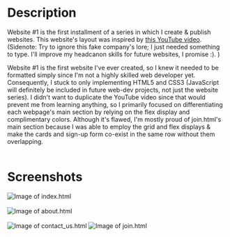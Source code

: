 # **Description** 
Website #1 is the first installment of a series in which I create & publish websites. This website's layout was inspired by [this YouTube video](https://www.youtube.com/watch?v=RZ-Oe4_Ew7g). (Sidenote: Try to ignore this fake company's lore; I just needed something to type. I'll improve my headcanon skills for future websites, I promise :). )  

Website #1 is the first website I've ever created, so I knew it needed to be formatted simply since I'm not a highly skilled web developer yet. Consequently, I stuck to only implementing HTML5 and CSS3 (JavaScript will definitely be included in future web-dev projects, not just the website series). I didn't want to duplicate the YouTube video since that would prevent me from learning anything, so I primarily focused on differentiating each webpage's main section by relying on the flex display and complimentary colors. Although it's flawed, I'm mostly proud of join.html's main section because I was able to employ the grid and flex displays & make the cards and sign-up form co-exist in the same row without them overlapping.<br></br>

# **Screenshots**
![Image of index.html](https://user-images.githubusercontent.com/42850145/100283045-5708d900-2f32-11eb-8e38-7ed9388e1900.PNG)<br></br>
![Image of about.html](https://user-images.githubusercontent.com/42850145/100283080-6ee05d00-2f32-11eb-8630-9bae5b3325f4.PNG)<br></br>
![Image of contact_us.html](https://user-images.githubusercontent.com/42850145/100283149-8b7c9500-2f32-11eb-819d-c6d59ba2a470.PNG)
![Image of join.html](https://user-images.githubusercontent.com/42850145/100283149-8b7c9500-2f32-11eb-819d-c6d59ba2a470.PNG)
<br></br>  

